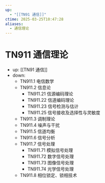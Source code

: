 ```yaml
---
up:
  - "[[TN91 通信]]"
ctime: 2025-03-25T10:47:28
aliases:
  - 通信理论
---
```


# TN911 通信理论

- up: [[TN91 通信]]
- down:	
	- TN911.1 电信数学
	- TN911.2 信息论
		- TN911.21 信源编码理论
		- TN911.22 信道编码理论
		- TN911.23 信号检测与估计
		- TN911.25 信号接收及选择性与灵敏度
	- TN911.3 调制理论
	- TN911.4 噪声与干扰
	- TN911.5 信道均衡
	- TN911.6 信号分析
	- TN911.7 信号处理
		- TN911.71 模拟信号处理
		- TN911.72 数字信号处理
		- TN911.73 图像信号处理
		- TN911.74 光学信号处理
	- TN911.8 相位锁定、锁相技术
	

